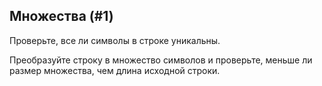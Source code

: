 ## Множества (#1)

Проверьте, все ли символы в строке уникальны.

<div class="hint">

Преобразуйте строку в множество символов и проверьте, меньше ли размер множества, чем длина исходной строки.

</div>